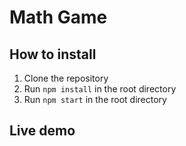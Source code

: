 # Math Game

## How to install

1. Clone the repository
2. Run `npm install` in the root directory
3. Run `npm start` in the root directory

## Live demo

